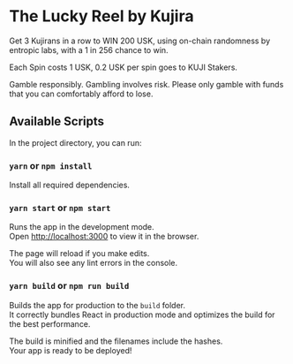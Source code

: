 # The Lucky Reel by Kujira

Get 3 Kujirans in a row to WIN 200 USK, using on-chain randomness by entropic labs, with a 1 in 256 chance to win.

Each Spin costs 1 USK, 0.2 USK per spin goes to KUJI Stakers.

Gamble responsibly. Gambling involves risk. Please only gamble with funds that you can comfortably afford to lose.

## Available Scripts

In the project directory, you can run:

### `yarn` or `npm install`

Install all required dependencies.

### `yarn start` or `npm start`

Runs the app in the development mode.\
Open [http://localhost:3000](http://localhost:3000) to view it in the browser.

The page will reload if you make edits.\
You will also see any lint errors in the console.

### `yarn build` or `npm run build`

Builds the app for production to the `build` folder.\
It correctly bundles React in production mode and optimizes the build for the best performance.

The build is minified and the filenames include the hashes.\
Your app is ready to be deployed!
